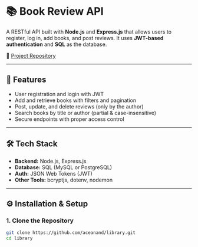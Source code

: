 # 📚 Book Review API

A RESTful API built with **Node.js** and **Express.js** that allows users to register, log in, add books, and post reviews. It uses **JWT-based authentication** and **SQL** as the database.

🔗 [Project Repository](https://github.com/aceanand/library)

---

## 🚀 Features

- User registration and login with JWT  
- Add and retrieve books with filters and pagination  
- Post, update, and delete reviews (only by the author)  
- Search books by title or author (partial & case-insensitive)  
- Secure endpoints with proper access control  

---

## 🛠️ Tech Stack

- **Backend:** Node.js, Express.js  
- **Database:** SQL (MySQL or PostgreSQL)  
- **Auth:** JSON Web Tokens (JWT)  
- **Other Tools:** bcryptjs, dotenv, nodemon  

---

## ⚙️ Installation & Setup

### 1. Clone the Repository

```bash
git clone https://github.com/aceanand/library.git
cd library
